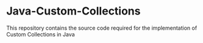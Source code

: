 # Java-Custom-Collections
This repository contains the source code required for the implementation of Custom Collections in Java
